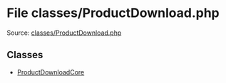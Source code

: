 File classes/ProductDownload.php
=========

Source: [classes/ProductDownload.php](https://github.com/PrestaShop/PrestaShop/blob/1.5.0.9/classes/ProductDownload.php)


Classes
-------

* [ProductDownloadCore](class.ProductDownloadCore.md)

